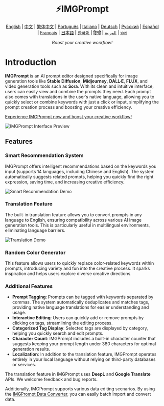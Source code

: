 <h1 align="center">
⚡️IMGPrompt
</h1>
<p align="center">
<a href="https://prompt.newzone.top/app/en">English</a> |
<a href="https://prompt.newzone.top/app/zh">中文</a> |  
<a href="https://prompt.newzone.top/app/zh-hant">繁体中文</a> |
<a href="https://prompt.newzone.top/app/pt">Português</a> |
<a href="https://prompt.newzone.top/app/it">Italiano</a> |
<a href="https://prompt.newzone.top/app/de">Deutsch</a> |
<a href="https://prompt.newzone.top/app/ru">Русский</a> |
<a href="https://prompt.newzone.top/app/es">Español</a> |
<a href="https://prompt.newzone.top/app/fr">Français</a> |
<a href="https://prompt.newzone.top/app/ja">日本語</a> |
<a href="https://prompt.newzone.top/app/ko">한국어</a> |
<a href="https://prompt.newzone.top/app/hi">हिन्दी</a> |
<a href="https://prompt.newzone.top/app/ar">العربية</a> |
<a href="https://prompt.newzone.top/app/bn">বাংলা</a>
</p>
<p align="center">
    <em>Boost your creative workflow!</em>
</p>

# Introduction

**IMGPrompt** is an AI prompt editor designed specifically for image generation tools like **Stable Diffusion**, **Midjourney**, **DALL·E**, **FLUX**, and video generation tools such as **Sora**. With its clean and intuitive interface, users can easily view and combine the prompts they need. Each prompt also comes with translations in the user’s native language, allowing you to quickly select or combine keywords with just a click or input, simplifying the prompt creation process and boosting your creative efficiency.

[Experience IMGPrompt now and boost your creative workflow!](https://prompt.newzone.top/app/en)

![IMGPrompt Interface Preview](https://img.newzone.top/2024-10-23-18-31-38.png?imageMogr2/format/webp)

## Features

### Smart Recommendation System

IMGPrompt offers intelligent recommendations based on the keywords you input (supports 14 languages, including Chinese and English). The system automatically suggests related prompts, helping you quickly find the right expression, saving time, and increasing creative efficiency.

![Smart Recommendation Demo](https://img.newzone.top/gif/imgprompt-ai-suggestions.webp)

### Translation Feature

The built-in translation feature allows you to convert prompts in any language to English, ensuring compatibility across various AI image generation tools. This is particularly useful in multilingual environments, eliminating language barriers.

![Translation Demo](https://img.newzone.top/gif/imgprompt-translate.webp)

### Random Color Generator

This feature allows users to quickly replace color-related keywords within prompts, introducing variety and fun into the creative process. It sparks inspiration and helps users explore diverse creative directions.

### Additional Features

- **Prompt Tagging**: Prompts can be tagged with keywords separated by commas. The system automatically deduplicates and matches tags, providing native language translations for easier understanding and usage.
- **Interactive Editing**: Users can quickly add or remove prompts by clicking on tags, streamlining the editing process.
- **Categorized Tag Display**: Selected tags are displayed by category, helping you quickly search and edit prompts.
- **Character Count**: IMGPrompt includes a built-in character counter that suggests keeping your prompt length under 380 characters for optimal generation results.
- **Localization**: In addition to the translation feature, IMGPrompt operates entirely in your local language without relying on third-party databases or services.

The translation feature in IMGPrompt uses **DeepL** and **Google Translate** APIs. We welcome feedback and bug reports.

Additionally, IMGPrompt supports various data editing scenarios. By using the [IMGPrompt Data Converter](https://tools.newzone.top/data-parser/img-prompt), you can easily batch import and convert data.
